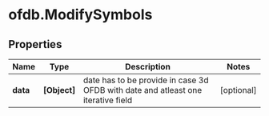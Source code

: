 # ofdb.ModifySymbols

## Properties

Name | Type | Description | Notes
------------ | ------------- | ------------- | -------------
**data** | **[Object]** | date has to be provide in case 3d OFDB with date and atleast one iterative field | [optional] 


